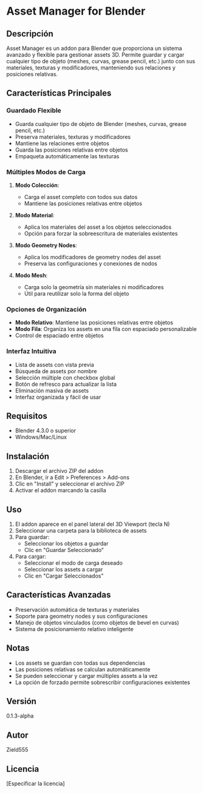 # Asset Manager for Blender

## Descripción
Asset Manager es un addon para Blender que proporciona un sistema avanzado y flexible para gestionar assets 3D. Permite guardar y cargar cualquier tipo de objeto (meshes, curvas, grease pencil, etc.) junto con sus materiales, texturas y modificadores, manteniendo sus relaciones y posiciones relativas.

## Características Principales

### Guardado Flexible
- Guarda cualquier tipo de objeto de Blender (meshes, curvas, grease pencil, etc.)
- Preserva materiales, texturas y modificadores
- Mantiene las relaciones entre objetos
- Guarda las posiciones relativas entre objetos
- Empaqueta automáticamente las texturas

### Múltiples Modos de Carga
1. **Modo Colección**: 
   - Carga el asset completo con todos sus datos
   - Mantiene las posiciones relativas entre objetos

2. **Modo Material**: 
   - Aplica los materiales del asset a los objetos seleccionados
   - Opción para forzar la sobreescritura de materiales existentes

3. **Modo Geometry Nodes**: 
   - Aplica los modificadores de geometry nodes del asset
   - Preserva las configuraciones y conexiones de nodos

4. **Modo Mesh**: 
   - Carga solo la geometría sin materiales ni modificadores
   - Útil para reutilizar solo la forma del objeto

### Opciones de Organización
- **Modo Relativo**: Mantiene las posiciones relativas entre objetos
- **Modo Fila**: Organiza los assets en una fila con espaciado personalizable
- Control de espaciado entre objetos

### Interfaz Intuitiva
- Lista de assets con vista previa
- Búsqueda de assets por nombre
- Selección múltiple con checkbox global
- Botón de refresco para actualizar la lista
- Eliminación masiva de assets
- Interfaz organizada y fácil de usar

## Requisitos
- Blender 4.3.0 o superior
- Windows/Mac/Linux

## Instalación
1. Descargar el archivo ZIP del addon
2. En Blender, ir a Edit > Preferences > Add-ons
3. Clic en "Install" y seleccionar el archivo ZIP
4. Activar el addon marcando la casilla

## Uso
1. El addon aparece en el panel lateral del 3D Viewport (tecla N)
2. Seleccionar una carpeta para la biblioteca de assets
3. Para guardar:
   - Seleccionar los objetos a guardar
   - Clic en "Guardar Seleccionado"
4. Para cargar:
   - Seleccionar el modo de carga deseado
   - Seleccionar los assets a cargar
   - Clic en "Cargar Seleccionados"

## Características Avanzadas
- Preservación automática de texturas y materiales
- Soporte para geometry nodes y sus configuraciones
- Manejo de objetos vinculados (como objetos de bevel en curvas)
- Sistema de posicionamiento relativo inteligente

## Notas
- Los assets se guardan con todas sus dependencias
- Las posiciones relativas se calculan automáticamente
- Se pueden seleccionar y cargar múltiples assets a la vez
- La opción de forzado permite sobrescribir configuraciones existentes

## Versión
0.1.3-alpha

## Autor
Zield555

## Licencia
[Especificar la licencia]
